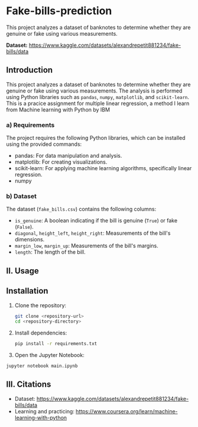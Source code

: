# Fake-bills-prediction
This project analyzes a dataset of banknotes to determine whether they are genuine or fake using various measurements.

**Dataset:** https://www.kaggle.com/datasets/alexandrepetit881234/fake-bills/data

## Introduction
This project analyzes a dataset of banknotes to determine whether they are genuine or fake using various measurements. The analysis is performed using Python libraries such as `pandas`, `numpy`, `matplotlib`, and `scikit-learn`. This is a pracice assignment for multiple linear regression, a method I learn from Machine learning with Python by IBM

### a) Requirements
The project requires the following Python libraries, which can be installed using the provided commands:

- pandas: For data manipulation and analysis.
- matplotlib: For creating visualizations.
- scikit-learn: For applying machine learning algorithms, specifically linear regression.
- numpy

### b) Dataset

The dataset (`fake_bills.csv`) contains the following columns:
- `is_genuine`: A boolean indicating if the bill is genuine (`True`) or fake (`False`).
- `diagonal`, `height_left`, `height_right`: Measurements of the bill's dimensions.
- `margin_low`, `margin_up`: Measurements of the bill's margins.
- `length`: The length of the bill.

## II. Usage

## Installation

1. Clone the repository:

   ```bash
   git clone <repository-url>
   cd <repository-directory>
   ```

2. Install dependencies:

   ```bash
   pip install -r requirements.txt
   ```
3. Open the Jupyter Notebook:

  ```bash
  jupyter notebook main.ipynb
  ```

## III. Citations

- Dataset: https://www.kaggle.com/datasets/alexandrepetit881234/fake-bills/data
- Learning and practicing: https://www.coursera.org/learn/machine-learning-with-python
